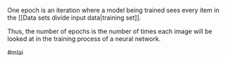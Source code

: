 One epoch is an iteration where a model being trained sees every item in the [[Data sets divide input data|training set]].

Thus, the number of epochs is the number of times each image will be looked at in the training process of a neural network.

#mlai